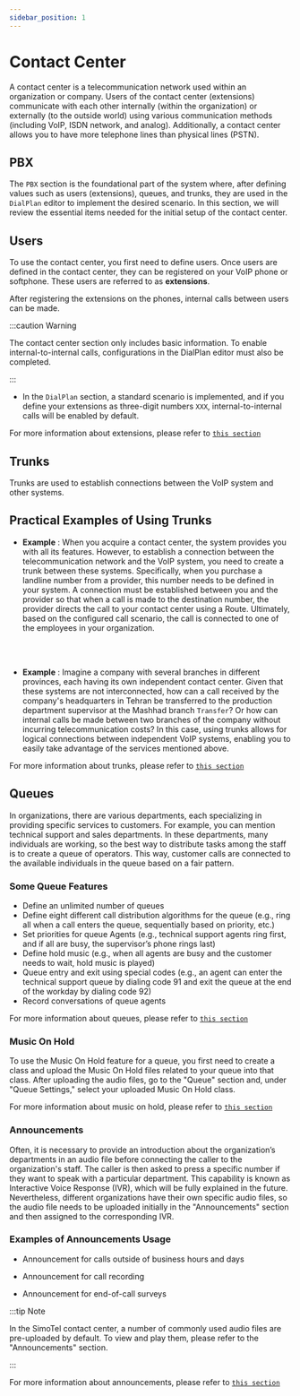 ```yaml
---
sidebar_position: 1
---
```

# Contact Center

A contact center is a telecommunication network used within an organization or company. Users of the contact center (extensions) communicate with each other internally (within the organization) or externally (to the outside world) using various communication methods (including VoIP, ISDN network, and analog). Additionally, a contact center allows you to have more telephone lines than physical lines (PSTN).

## PBX
The `PBX` section is the foundational part of the system where, after defining values such as users (extensions), queues, and trunks, they are used in the `DialPlan` editor to implement the desired scenario. In this section, we will review the essential items needed for the initial setup of the contact center.


## Users
To use the contact center, you first need to define users. Once users are defined in the contact center, they can be registered on your VoIP phone or softphone. These users are referred to as **extensions**.

After registering the extensions on the phones, internal calls between users can be made.

:::caution Warning

The contact center section only includes basic information. To enable internal-to-internal calls, configurations in the DialPlan editor must also be completed.

:::



- In the `DialPlan` section, a standard scenario is implemented, and if you define your extensions as three-digit numbers `XXX`, internal-to-internal calls will be enabled by default.




For more information about extensions, please refer to [`this section`](/docs/simotel/callcenter-docs/pbx/users)


## Trunks

Trunks are used to establish connections between the VoIP system and other systems.



## Practical Examples of Using Trunks

- **Example** : When you acquire a contact center, the system provides you with all its features. However, to establish a connection between the telecommunication network and the VoIP system, you need to create a trunk between these systems. Specifically, when you purchase a landline number from a provider, this number needs to be defined in your system. A connection must be established between you and the provider so that when a call is made to the destination number, the provider directs the call to your contact center using a Route. Ultimately, based on the configured call scenario, the call is connected to one of the employees in your organization.

<br/><br/>
 
- **Example** : Imagine a company with several branches in different provinces, each having its own independent contact center. Given that these systems are not interconnected, how can a call received by the company's headquarters in Tehran be transferred to the production department supervisor at the Mashhad branch `Transfer`? Or how can internal calls be made between two branches of the company without incurring telecommunication costs? In this case, using trunks allows for logical connections between independent VoIP systems, enabling you to easily take advantage of the services mentioned above.


For more information about trunks, please refer to [`this section`](/docs/simotel/callcenter-docs/pbx/trunks)




## Queues

In organizations, there are various departments, each specializing in providing specific services to customers. For example, you can mention technical support and sales departments. In these departments, many individuals are working, so the best way to distribute tasks among the staff is to create a queue of operators. This way, customer calls are connected to the available individuals in the queue based on a fair pattern.
 
### Some Queue Features

- Define an unlimited number of queues
- Define eight different call distribution algorithms for the queue (e.g., ring all when a call enters the queue, sequentially based on priority, etc.)
- Set priorities for queue Agents (e.g., technical support agents ring first, and if all are busy, the supervisor’s phone rings last)
- Define hold music (e.g., when all agents are busy and the customer needs to wait, hold music is played)
- Queue entry and exit using special codes (e.g., an agent can enter the technical support queue by dialing code 91 and exit the queue at the end of the workday by dialing code 92)
- Record conversations of queue agents
 
For more information about queues, please refer to [`this section`](/docs/simotel/callcenter-docs/pbx/queues)

 
### Music On Hold
To use the Music On Hold feature for a queue, you first need to create a class and upload the Music On Hold files related to your queue into that class. After uploading the audio files, go to the "Queue" section and, under "Queue Settings," select your uploaded Music On Hold class.


For more information about music on hold, please refer to [`this section`](/docs/simotel/callcenter-docs/pbx/music_on_hold)

### Announcements

Often, it is necessary to provide an introduction about the organization’s departments in an audio file before connecting the caller to the organization's staff. The caller is then asked to press a specific number if they want to speak with a particular department. This capability is known as Interactive Voice Response (IVR), which will be fully explained in the future. Nevertheless, different organizations have their own specific audio files, so the audio file needs to be uploaded initially in the "Announcements" section and then assigned to the corresponding IVR.

 
### Examples of Announcements Usage

- Announcement for calls outside of business hours and days

- Announcement for call recording

- Announcement for end-of-call surveys
 
:::tip Note

In the SimoTel contact center, a number of commonly used audio files are pre-uploaded by default. To view and play them, please refer to the "Announcements" section.

:::
 

For more information about announcements, please refer to [`this section`](/docs/simotel/callcenter-docs/pbx/announcements)
 
 
 
 
 
 
 
 
 